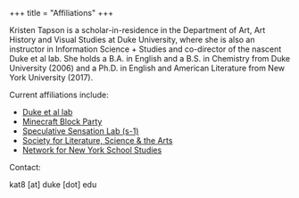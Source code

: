 +++
title = "Affiliations"
+++

Kristen Tapson is a scholar-in-residence in the Department of Art, Art History and Visual Studies at Duke University, where she is also an instructor in Information Science + Studies and co-director of the nascent Duke et al lab. She holds a B.A. in English and a B.S. in Chemistry from Duke University (2006) and a Ph.D. in English and American Literature from New York University (2017).

Current affiliations include:

* [Duke et al lab](https://etal-lab.org)
* [Minecraft Block Party](https://pandablockparty.org)
* [Speculative Sensation Lab (s-1)](https://s-1lab.org/)
* [Society for Literature, Science & the Arts](https://litsciarts.org/)
* [Network for New York School Studies](https://www.nnyss.org/)

Contact:

kat8 [at] duke [dot] edu
